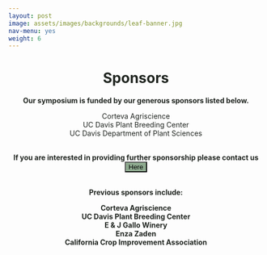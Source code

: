 ```yaml
---
layout: post
image: assets/images/backgrounds/leaf-banner.jpg
nav-menu: yes
weight: 6
---
```


<center>
<h1 style="color:#202520">Sponsors</h1>
</center>

<center>
<b style="color:#202520">Our symposium is funded by our generous sponsors listed below.</b>
</center>

<center>
<p style="color:#202520"> 
 Corteva Agriscience <br>
 UC Davis Plant Breeding Center <br>
 UC Davis Department of Plant Sciences<br>
 <br>
</p>
</center>

<center>
<p><b style="color:#202520">If you are interested in providing further sponsorship please contact us <b style="color:#202520; text-decoration: none"><a href="https://forms.gle/LPxkFZaXV7sFcLir7" target="_blank" style = "text-decoration: none"><button button target="_blank" rel="noopener noreferrer" style = "background:#8eaa8f"> Here </button></a></b></p><br>

<center>
<b style="color:#202520"> Previous sponsors include: </b>  
</center>

<center>
<p style="color:#202520"> 
    Corteva Agriscience <br>
    UC Davis Plant Breeding Center <br>
    E & J Gallo Winery <br>
    Enza Zaden <br>
    California Crop Improvement Association
    <br>
</p>
</center>

<!-- <center>
<p style="color:#002285;"><b>Silver</b> sponsors are those that have donated $500 and will receive recognition on signage at our event, as well as on the website and on the printed program. All sponsors will be acknowledged during the opening session as a key supporter.</p>
</center> -->

<!-- <center>
<p style="color:#002285;"><b>Gold</b> sponsors are those that have donated $1,000 and will receive all supporter perks as well as a booth in the reception area of the conference center to interface with the guests of the symposium.</p>
</center> -->

<!-- <center>
<p style="color:#002285;"><b>Platinum</b> sponsors are those that have donated $2,500 and will receive all perks listed above, as well as a guaranteed spot on our advertising material, such as flyers which go out to Universities across the country. </p>
</center> -->


<!-- <h6>
<div class="table-wrapper">
<table>
<thead>
<tr>
<th>&nbsp;</th>
<th>&nbsp;</th>
</tr>
</thead> -->

<!-- <tbody> -->

<!-- <tr>
<td><b>Sponsor</b></td><td><b>Level</b></td>
</tr> --> 

<!-- <tr>
<td>Corteva Agriscience</td><td>Platinum</td>
</tr> -->

<!-- <tr>
<td>UC Davis Plant Breeding Center</td><td>Platinum</td>
</tr> -->


<!-- <tr>
<td>E & J Gallo Winery</td><td>Gold</td>
</tr> -->

<!-- <tr>
<td>Enza Zaden</td><td>Gold</td>
</tr> -->

<!-- <tr>
<td>California Crop Improvement Association</td><td>Silver</td>
</tr> -->

<!-- </tbody>
</table> -->

<!-- </div>
</h6>
</div> -->
